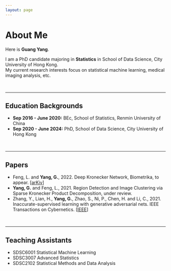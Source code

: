 ```yaml
---
layout: page
---
```


# About Me

Here is **Guang Yang**.

I am a PhD candidate majoring in **Statistics** in School of Data Science, City University of Hong Kong.\
My current research interests focus on statistical machine learning, medical imaging analysis, etc.

<br>

---

## Education Backgrounds

- **Sep 2016 - June 2020:** BEc, School of Statistics, Renmin University of China
- **Sep 2020 - June 2024:** PhD, School of Data Science, City University of Hong Kong

<br>

---

## Papers

- Feng, L. and **Yang, G.**, 2022. Deep Kronecker Network, Biometrika, to appear. [[arKiv](https://arxiv.org/abs/2210.13327)]
- **Yang, G.** and Feng, L., 2021. Region Detection and Image Clustering via Sparse Kronecker Product Decomposition, under review.
- Zhang, Y., Lian, H., **Yang, G.**, Zhao, S., Ni, P., Chen, H. and Li, C., 2021. Inaccurate-supervised learning with generative adversarial nets. IEEE Transactions on Cybernetics. [[IEEE](https://ieeexplore.ieee.org/document/9526351?denied=)]

<br>

---

## Teaching Assistants

- SDSC6001 Statistical Machine Learning
- SDSC3007 Advanced Statistics
- SDSC2102 Statistical Methods and Data Analysis

<br>
